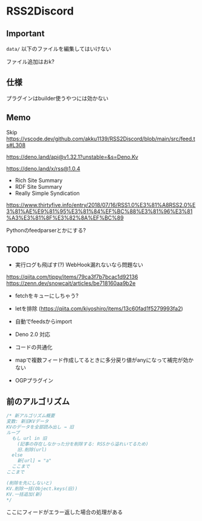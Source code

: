 # RSS2Discord

## Important

`data/` 以下のファイルを編集してはいけない

ファイル追加はおk?

## 仕様

プラグインはbuilder使うやつには効かない

## Memo

Skip
https://vscode.dev/github.com/akku1139/RSS2Discord/blob/main/src/feed.ts#L308

https://deno.land/api@v1.32.1?unstable=&s=Deno.Kv

https://deno.land/x/rss@1.0.4

- Rich Site Summary
- RDF Site Summary
- Really Simple Syndication

https://www.thirtyfive.info/entry/2018/07/16/RSS1.0%E3%81%A8RSS2.0%E3%81%AE%E9%81%95%E3%81%84%EF%BC%88%E3%81%96%E3%81%A3%E3%81%8F%E3%82%8A%EF%BC%89

Pythonのfeedparserとかにする?

## TODO

- 実行ログも飛ばす(?) WebHook漏れないなら問題ない

https://qiita.com/tippy/items/79ca3f7b7bcac1d92136
https://zenn.dev/snowcait/articles/be718160aa9b2e

- fetchをキューにしちゃう?
- letを排除 (https://qiita.com/kiyoshiro/items/13c60fad1f5279993fa2)

- 自動でfeedsからimport
- Deno 2.0 対応
- コードの共通化
- mapで複数フィード作成してるときに多分戻り値がanyになって補完が効かない
- OGPプラグイン

## 前のアルゴリズム

```js
/* 新アルゴリズム概要
変数: 新旧KVデータ
KVのデータを全部読み出し → 旧
ループ
  もし url in 旧
    (記事の存在しなかった分を削除する: RSSから溢れいてるため)
    旧.削除(url)
  else
    新[url] = "a"
  ここまで
ここまで

(削除を先にしないと)
KV.削除一括(Object.keys(旧))
KV.一括追加(新)
*/
```

ここにフィードがエラー返した場合の処理がある
